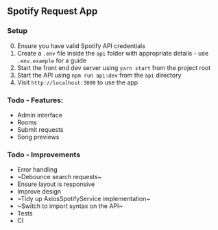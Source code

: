 ## Spotify Request App

### Setup
0. Ensure you have valid Spotify API credentials
1. Create a `.env` file inside the `api` folder with appropriate details - use `.env.example` for a guide
2. Start the front end dev server using `yarn start` from the project root
3. Start the API using `npm run api:dev` from the `api` directory
4. Visit `http://localhost:3000` to use the app

### Todo - Features:
- Admin interface
- Rooms
- Submit requests
- Song previews

### Todo - Improvements
- Error handling
- ~Debounce search requests~
- Ensure layout is responsive
- Improve design
- ~Tidy up AxiosSpotifyService implementation~
- ~Switch to import syntax on the API~
- Tests
- CI
